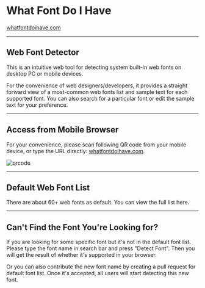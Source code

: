 # What Font Do I Have

[whatfontdoihave.com](http://whatfontdoihave.com)

---

## Web Font Detector

This is an intuitive web tool for detecting system built-in web fonts on desktop PC or mobile devices.

For the convenience of web designers/developers, it provides a straight forward view of a most-common web fonts list and sample text for each supported font. You can also search for a particular font or edit the sample text for your preference. 


---

## Access from Mobile Browser

For your convenience, please scan following QR code from your mobile device, or type the URL directly: [whatfontdoihave.com](http://whatfontdoihave.com).

![qrcode](https://user-images.githubusercontent.com/85134/27907833-ca3e9a40-627b-11e7-8ac5-1c3cd562982f.png)

---


## Default Web Font List

There are about 60+ web fonts as default. You can view the full list here.

---

## Can't Find the Font You're Looking for?

If you are looking for some specific font but it's not in the default font list. Please type the font name in search bar and press "Detect Font". Then you will get the result of whether it's supported in your browser.

Or you can also contribute the new font name by creating a pull request for default font list. Once it's accepted, all users will start detecting this new font. 
